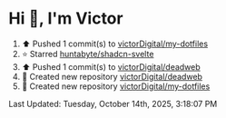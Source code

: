 <h1>Hi 👋, I'm Victor </h1>

<!--RECENT_ACTIVITY:start-->
1. ⬆️ Pushed 1 commit(s) to [victorDigital/my-dotfiles](https://github.com/victorDigital/my-dotfiles)<br>
2. ⭐ Starred [huntabyte/shadcn-svelte](https://github.com/huntabyte/shadcn-svelte)<br>
3. ⬆️ Pushed 1 commit(s) to [victorDigital/deadweb](https://github.com/victorDigital/deadweb)<br>
4. 📔 Created new repository [victorDigital/deadweb](https://github.com/victorDigital/deadweb)<br>
5. 📔 Created new repository [victorDigital/my-dotfiles](https://github.com/victorDigital/my-dotfiles)<br>
<!--RECENT_ACTIVITY:end-->

<!--RECENT_ACTIVITY:last_update-->
Last Updated: Tuesday, October 14th, 2025, 3:18:07 PM
<!--RECENT_ACTIVITY:last_update_end-->
